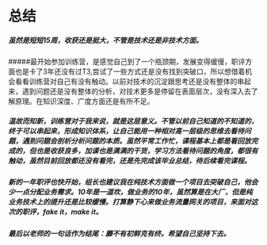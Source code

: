 # 总结

#####   虽然是短短15周，收获还是挺大，不管是技术还是非技术方面。
#####最开始参加训练营，是感觉自己到了一个瓶颈期，发展变得缓慢，职评方面也是卡了3年还没有过T3,尝试了一些方式还是没有找到突破口，所以想借着机会看看训练营对自己有没有触动。以前对技术的沉淀跟思考还是没有整体的串起来，遇到问题还是没有整体的分析，对技术更多是停留在表面层次，没有深入去了解原理。在知识深度、广度方面还是有所不足。
##### 温故而知新，训练营对于我来说，就是这层意义。不管以前自己知道的不知道的，终于可以串起来，形成知识体系，让自己能用一种相对高一层级的思维去看待问题，遇到问题会剖析分析问题的本质。虽然平常工作忙，课程基本上都是看回放完成的，但也是收获良多，加课也是满满的干货，学习方法看待问题的角度，都很有触动，虽然目前回放都还没有看完，还是先完成该毕业总结，待后续看完课程。
##### 新的一年职评也快开始，组长也建议我在纯技术方面做一个项目去突破自己，他会少一点分配业务需求。10年是一道坎，做业务的10年，虽然算是在大厂，但是纯业务技术上的提升还是比较缓慢。打算静下心来做业务流量网关的项目，来面对这次的职评，fake it，make it。
##### 最后以老师的一句话作为结尾：靡不有初鲜克有终。希望自己坚持下去。